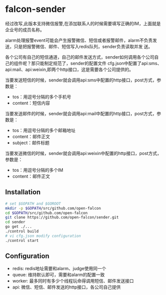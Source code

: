 falcon-sender
=============
经过改写,此版本支持微信报警,在添加联系人的时候需要填写正确的IM，上面就是企业号的成员名称。

alarm处理报警event可能会产生报警微信、短信或者报警邮件，alarm不负责发送，只是把报警微信、邮件、短信写入redis队列，sender负责读取并发
送。

各个公司有自己的短信通道，自己的邮件发送方式，sender如何调用各个公司自己的组件呢？那只能制定规范了，sender的配置文件
cfg.json中配置了api:sms、api:mail、api:weixin,即两个http接口，这是需要各个公司提供的。

当要发送短信的时候，sender就会调用api:sms中配置的http接口，post方式，参数是：

- tos：用逗号分隔的多个手机号
- content：短信内容

当要发送邮件的时候，sender就会调用api:mail中配置的http接口，post方式，参数是：

- tos：用逗号分隔的多个邮箱地址
- content：邮件正文
- subject：邮件标题

当要发送微信的时候，sender就会调用api:weixin中配置的http接口，post方式，参数是：

- tos：用逗号分隔的多个IM
- content：邮件正文

## Installation

```bash
# set $GOPATH and $GOROOT
mkdir -p $GOPATH/src/github.com/open-falcon
cd $GOPATH/src/github.com/open-falcon
git clone https://github.com/open-falcon/sender.git
cd sender
go get ./...
./control build
# vi cfg.json modify configuration
./control start
```

## Configuration

- redis: redis地址需要和alarm、judge使用同一个
- queue: 维持默认即可，需要和alarm的配置一致
- worker: 最多同时有多少个线程玩命得调用短信、邮件发送接口
- api: 微信、短信、邮件发送的http接口，各公司自己提供

